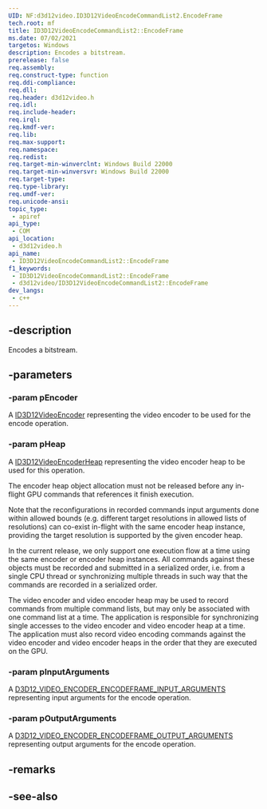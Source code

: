 ```yaml
---
UID: NF:d3d12video.ID3D12VideoEncodeCommandList2.EncodeFrame
tech.root: mf
title: ID3D12VideoEncodeCommandList2::EncodeFrame
ms.date: 07/02/2021
targetos: Windows
description: Encodes a bitstream.
prerelease: false
req.assembly: 
req.construct-type: function
req.ddi-compliance: 
req.dll: 
req.header: d3d12video.h
req.idl: 
req.include-header: 
req.irql: 
req.kmdf-ver: 
req.lib: 
req.max-support: 
req.namespace: 
req.redist: 
req.target-min-winverclnt: Windows Build 22000
req.target-min-winversvr: Windows Build 22000
req.target-type: 
req.type-library: 
req.umdf-ver: 
req.unicode-ansi: 
topic_type:
 - apiref
api_type:
 - COM
api_location:
 - d3d12video.h
api_name:
 - ID3D12VideoEncodeCommandList2::EncodeFrame
f1_keywords:
 - ID3D12VideoEncodeCommandList2::EncodeFrame
 - d3d12video/ID3D12VideoEncodeCommandList2::EncodeFrame
dev_langs:
 - c++
---
```


## -description

Encodes a bitstream.

## -parameters

### -param pEncoder

A [ID3D12VideoEncoder](nn-d3d12video-id3d12videoencoder.md) representing the video encoder to be used for the encode operation.

### -param pHeap

A [ID3D12VideoEncoderHeap](nn-d3d12video-id3d12videoencoderheap.md) representing the video encoder heap to be used for this operation.

The encoder heap object allocation must not be released before any in-flight GPU commands that references it finish execution. 

Note that the reconfigurations in recorded commands input arguments done within allowed bounds (e.g. different target resolutions in allowed lists of resolutions) can co-exist in-flight with the same encoder heap instance, providing the target resolution is supported by the given encoder heap.

In the current release, we only support one execution flow at a time using the same encoder or encoder heap instances. All commands against these objects must be recorded and submitted in a serialized order, i.e. from a single CPU thread or synchronizing multiple threads in such way that the commands are recorded in a serialized order.

The video encoder and video encoder heap may be used to record commands from multiple command lists, but may only be associated with one command list at a time. The application is responsible for synchronizing single accesses to the video encoder and video encoder heap at a time. The application must also record video encoding commands against the video encoder and video encoder heaps in the order that they are executed on the GPU.


### -param pInputArguments

A [D3D12_VIDEO_ENCODER_ENCODEFRAME_INPUT_ARGUMENTS](ns-d3d12video-d3d12_video_encoder_encodeframe_input_arguments.md) representing input arguments for the encode operation.

### -param pOutputArguments

A [D3D12_VIDEO_ENCODER_ENCODEFRAME_OUTPUT_ARGUMENTS](ns-d3d12video-d3d12_video_encoder_encodeframe_output_arguments.md) representing output arguments for the encode operation.

## -remarks

## -see-also

